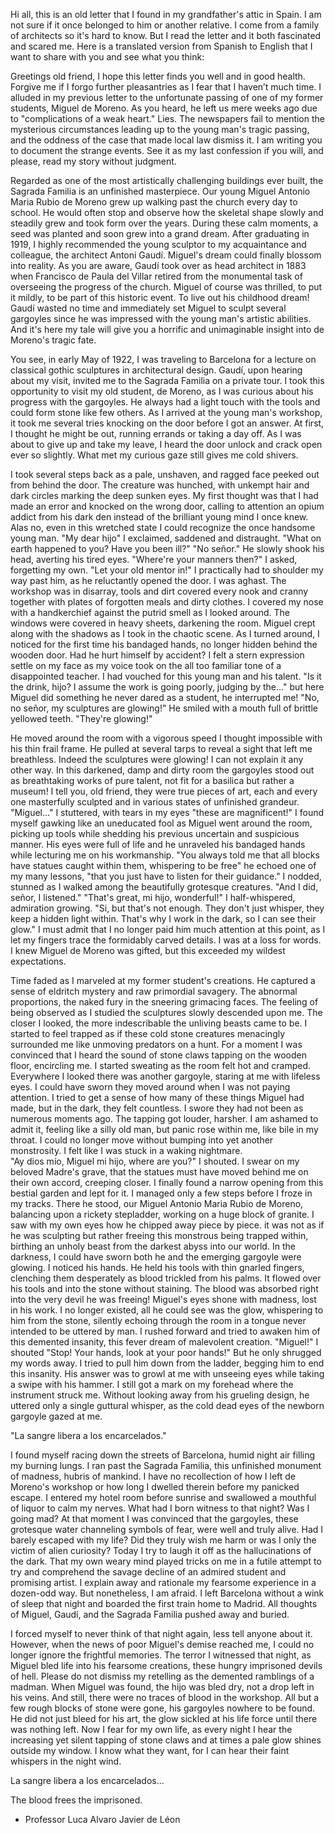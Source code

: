 Hi all, this is an old letter that I found in my grandfather's attic in Spain. I am not sure if it once belonged to him or another relative. I come from a family of architects so it's hard to know. But I read the letter and it both fascinated and scared me. Here is a translated version from Spanish to English that I want to share with you and see what you think: 

Greetings old friend, I hope this letter finds you well and in good health. Forgive me if I forgo further pleasantries as I fear that I haven’t much time. I alluded in my previous letter to the unfortunate passing of one of my former students, Miguel de Moreno. As you heard, he left us mere weeks ago due to "complications of a weak heart." Lies. The newspapers fail to mention the mysterious circumstances leading up to the young man's tragic passing, and the oddness of the case that made local law dismiss it. I am writing you to document the strange events. See it as my last confession if you will, and please, read my story without judgment. 

Regarded as one of the most artistically challenging buildings ever built, the Sagrada Familia is an unfinished masterpiece. Our young Miguel Antonio Maria Rubio de Moreno grew up walking past the church every day to school. He would often stop and observe how the skeletal shape slowly and steadily grew and took form over the years. During these calm moments, a seed was planted and soon grew into a grand dream. After graduating in 1919, I highly recommended the young sculptor to my acquaintance and colleague, the architect Antoni Gaudí. Miguel's dream could finally blossom into reality. As you are aware, Gaudí took over as head architect in 1883 when Francisco de Paula del Villar retired from the monumental task of overseeing the progress of the church. Miguel of course was thrilled, to put it mildly, to be part of this historic event. To live out his childhood dream! Gaudí wasted no time and immediately set Miguel to sculpt several gargoyles since he was impressed with the young man's artistic abilities. And it's here my tale will give you a horrific and unimaginable insight into de Moreno's tragic fate. 

You see, in early May of 1922, I was traveling to Barcelona for a lecture on classical gothic sculptures in architectural design. Gaudí, upon hearing about my visit, invited me to the Sagrada Familia on a private tour. I took this opportunity to visit my old student, de Moreno, as I was curious about his progress with the gargoyles. He always had a light touch with the tools and could form stone like few others. As I arrived at the young man's workshop, it took me several tries knocking on the door before I got an answer. At first, I thought he might be out, running errands or taking a day off. As I was about to give up and take my leave, I heard the door unlock and crack open ever so slightly. What met my curious gaze still gives me cold shivers. 

I took several steps back as a pale, unshaven, and ragged face peeked out from behind the door. The creature was hunched, with unkempt hair and dark circles marking the deep sunken eyes. My first thought was that I had made an error and knocked on the wrong door, calling to attention an opium addict from his dark den instead of the brilliant young mind I once knew. Alas no, even in this wretched state I could recognize the once handsome young man. 
"My dear hijo" I exclaimed, saddened and distraught. "What on earth happened to you? Have you been ill?" 
"No señor." He slowly shook his head, averting his tired eyes. 
"Where're your manners then?" I asked, forgetting my own. "Let your old mentor in!" I practically had to shoulder my way past him, as he reluctantly opened the door. I was aghast. The workshop was in disarray, tools and dirt covered every nook and cranny together with plates of forgotten meals and dirty clothes. I covered my nose with a handkerchief against the putrid smell as I looked around. The windows were covered in heavy sheets, darkening the room. Miguel crept along with the shadows as I took in the chaotic scene. As I turned around, I noticed for the first time his bandaged hands, no longer hidden behind the wooden door. Had he hurt himself by accident? I felt a stern expression settle on my face as my voice took on the all too familiar tone of a disappointed teacher. I had vouched for this young man and his talent. 
"Is it the drink, hijo? I assume the work is going poorly, judging by the…" but here Miguel did something he never dared as a student, he interrupted me!
"No, no señor, my sculptures are glowing!" He smiled with a mouth full of brittle yellowed teeth. "They're glowing!" 

He moved around the room with a vigorous speed I thought impossible with his thin frail frame. He pulled at several tarps to reveal a sight that left me breathless. Indeed the sculptures were glowing! I can not explain it any other way. In this darkened, damp and dirty room the gargoyles stood out as breathtaking works of pure talent, not fit for a basilica but rather a museum! I tell you, old friend, they were true pieces of art, each and every one masterfully sculpted and in various states of unfinished grandeur. 
"Miguel…" I stuttered, with tears in my eyes "these are magnificent!" I found myself gawking like an uneducated fool as Miguel went around the room, picking up tools while shedding his previous uncertain and suspicious manner. His eyes were full of life and he unraveled his bandaged hands while lecturing me on his workmanship. 
"You always told me that all blocks have statues caught within them, whispering to be free" he echoed one of my many lessons, "that you just have to listen for their guidance." I nodded, stunned as I walked among the beautifully grotesque creatures. "And I did, señor, I listened." 
"That's great, mi hijo, wonderful!" I half-whispered, admiration growing. 
"Si, but that's not enough. They don't just whisper, they keep a hidden light within. That's why I work in the dark, so I can see their glow." I must admit that I no longer paid him much attention at this point, as I let my fingers trace the formidably carved details. I was at a loss for words. I knew Miguel de Moreno was gifted, but this exceeded my wildest expectations. 

Time faded as I marveled at my former student's creations. He captured a sense of eldritch mystery and raw primordial savagery. The abnormal proportions, the naked fury in the sneering grimacing faces. The feeling of being observed as I studied the sculptures slowly descended upon me. The closer I looked, the more indescribable the unliving beasts came to be. I started to feel trapped as if these cold stone creatures menacingly surrounded me like unmoving predators on a hunt. For a moment I was convinced that I heard the sound of stone claws tapping on the wooden floor, encircling me. I started sweating as the room felt hot and cramped. Everywhere I looked there was another gargoyle, staring at me with lifeless eyes. I could have sworn they moved around when I was not paying attention. I tried to get a sense of how many of these things Miguel had made, but in the dark, they felt countless. I swore they had not been as numerous moments ago. The tapping got louder, harsher. I am ashamed to admit it, feeling like a silly old man, but panic rose within me, like bile in my throat. I could no longer move without bumping into yet another monstrosity. I felt like I was stuck in a waking nightmare.  
"Ay dios mío, Miguel mi hijo, where are you?" I shouted. I swear on my beloved Madre's grave, that the statues must have moved behind me on their own accord, creeping closer. I finally found a narrow opening from this bestial garden and lept for it. I managed only a few steps before I froze in my tracks. There he stood, our Miguel Antonio Maria Rubio de Moreno, balancing upon a rickety stepladder, working on a huge block of granite. I saw with my own eyes how he chipped away piece by piece. it was not as if he was sculpting but rather freeing this monstrous being trapped within, birthing an unholy beast from the darkest abyss into our world. In the darkness, I could have sworn both he and the emerging gargoyle were glowing. I noticed his hands. He held his tools with thin gnarled fingers, clenching them desperately as blood trickled from his palms. It flowed over his tools and into the stone without staining. The blood was absorbed right into the very devil he was freeing! Miguel's eyes shone with madness, lost in his work. I no longer existed, all he could see was the glow, whispering to him from the stone, silently echoing through the room in a tongue never intended to be uttered by man. I rushed forward and tried to awaken him of this demented insanity, this fever dream of malevolent creation. 
"Miguel!" I shouted "Stop! Your hands, look at your poor hands!" But he only shrugged my words away. I tried to pull him down from the ladder, begging him to end this insanity. His answer was to growl at me with unseeing eyes while taking a swipe with his hammer. I still got a mark on my forehead where the instrument struck me. Without looking away from his grueling design, he uttered only a single guttural whisper, as the cold dead eyes of the newborn gargoyle gazed at me. 
 
"La sangre libera a los encarcelados."

I found myself racing down the streets of Barcelona, humid night air filling my burning lungs. I ran past the Sagrada Familia, this unfinished monument of madness, hubris of mankind. I have no recollection of how I left de Moreno's workshop or how long I dwelled therein before my panicked escape. I entered my hotel room before sunrise and swallowed a mouthful of liquor to calm my nerves. What had I born witness to that night? Was I going mad? At that moment I was convinced that the gargoyles, these grotesque water channeling symbols of fear, were well and truly alive. Had I barely escaped with my life? Did they truly wish me harm or was I only the victim of alien curiosity? Today I try to laugh it off as the hallucinations of the dark. That my own weary mind played tricks on me in a futile attempt to try and comprehend the savage decline of an admired student and promising artist. I explain away and rationale my fearsome experience in a dozen-odd way. But nonetheless, I am afraid. I left Barcelona without a wink of sleep that night and boarded the first train home to Madrid. All thoughts of Miguel, Gaudí, and the Sagrada Familia pushed away and buried. 

I forced myself to never think of that night again, less tell anyone about it. However, when the news of poor Miguel's demise reached me, I could no longer ignore the frightful memories. The terror I witnessed that night, as Miguel bled life into his fearsome creations, these hungry imprisoned devils of hell. Please do not dismiss my retelling as the demented ramblings of a madman. When Miguel was found, the hijo was bled dry, not a drop left in his veins. And still, there were no traces of blood in the workshop. All but a few rough blocks of stone were gone, his gargoyles nowhere to be found. He did not just bleed for his art, the glow sickled at his life force until there was nothing left. Now I fear for my own life, as every night I hear the increasing yet silent tapping of stone claws and at times a pale glow shines outside my window. I know what they want, for I can hear their faint whispers in the night wind. 

La sangre libera a los encarcelados…

The blood frees the imprisoned.

- Professor Luca Alvaro Javier de Léon